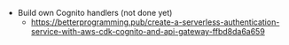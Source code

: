 - Build own Cognito handlers (not done yet)
	- https://betterprogramming.pub/create-a-serverless-authentication-service-with-aws-cdk-cognito-and-api-gateway-ffbd8da6a659

